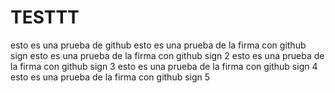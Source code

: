 # TESTTT
esto es una prueba de github
esto es una prueba de la firma con github sign
esto es una prueba de la firma con github sign 2
esto es una prueba de la firma con github sign 3
esto es una prueba de la firma con github sign 4
esto es una prueba de la firma con github sign 5